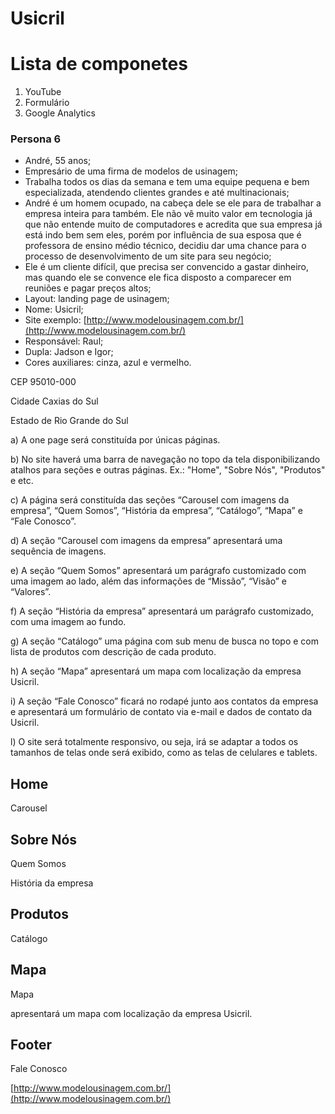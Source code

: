 # Usicril

# Lista de componetes

1. YouTube
2. Formulário
3. Google Analytics

### Persona 6

- André, 55 anos;
- Empresário de uma firma de modelos de usinagem;
- Trabalha todos os dias da semana e tem uma equipe pequena e bem especializada, atendendo clientes grandes e até multinacionais;
- André é um homem ocupado, na cabeça dele se ele para de trabalhar a empresa inteira para também. Ele não vê muito valor em tecnologia já que não entende muito de computadores e acredita que sua empresa já está indo bem sem eles, porém por influência de sua esposa que é professora de ensino médio técnico, decidiu dar uma chance para o processo de desenvolvimento de um site para seu negócio;
- Ele é um cliente difícil, que precisa ser convencido a gastar dinheiro, mas quando ele se convence ele fica disposto a comparecer em reuniões e pagar preços altos;
- Layout: landing page de usinagem;
- Nome: Usicril;
- Site exemplo: [http://www.modelousinagem.com.br/](http://www.modelousinagem.com.br/)
- Responsável: Raul;
- Dupla: Jadson e Igor;
- Cores auxiliares: cinza, azul e vermelho.

CEP 95010-000

Cidade Caxias do Sul

Estado de Rio Grande do Sul

a) A one page será constituída por únicas páginas.

b) No site haverá uma barra de navegação no topo da tela disponibilizando atalhos para seções e outras páginas. Ex.: "Home", "Sobre Nós", "Produtos" e etc.

c) A página será constituída das seções “Carousel com imagens da empresa”, “Quem Somos”, “História da empresa”, “Catálogo”, “Mapa” e “Fale Conosco”.

d) A seção “Carousel com imagens da empresa” apresentará uma sequência de imagens.

e) A seção “Quem Somos” apresentará um parágrafo customizado com uma imagem ao lado, além das informações de “Missão”, “Visão” e “Valores”.

f) A seção “História da empresa” apresentará um parágrafo customizado, com uma imagem ao fundo.

g) A seção “Catálogo” uma página com sub menu de busca no topo e com lista de produtos com descrição de cada produto.

h) A seção “Mapa” apresentará um mapa com localização da empresa Usicril.

i) A seção “Fale Conosco” ficará no rodapé junto aos contatos da empresa e apresentará um formulário de contato via e-mail e dados de contato da Usicril.

l) O site será totalmente responsivo, ou seja, irá se adaptar a todos os tamanhos de telas onde será exibido, como as telas de celulares e tablets.

## Home

Carousel

## Sobre Nós

Quem Somos

História da empresa

## Produtos

Catálogo

## Mapa

Mapa

apresentará um mapa com localização da empresa Usicril.

## Footer

Fale Conosco

[http://www.modelousinagem.com.br/](http://www.modelousinagem.com.br/)